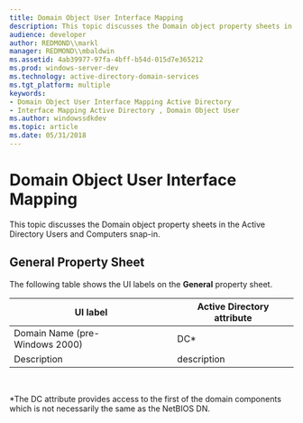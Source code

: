 ```yaml
---
title: Domain Object User Interface Mapping
description: This topic discusses the Domain object property sheets in the Active Directory Users and Computers snap-in.
audience: developer
author: REDMOND\\markl
manager: REDMOND\\mbaldwin
ms.assetid: 4ab39977-97fa-4bff-b54d-015d7e365212
ms.prod: windows-server-dev
ms.technology: active-directory-domain-services
ms.tgt_platform: multiple
keywords:
- Domain Object User Interface Mapping Active Directory
- Interface Mapping Active Directory , Domain Object User
ms.author: windowssdkdev
ms.topic: article
ms.date: 05/31/2018
---
```


# Domain Object User Interface Mapping

This topic discusses the Domain object property sheets in the Active Directory Users and Computers snap-in.

## General Property Sheet

The following table shows the UI labels on the **General** property sheet.



| UI label                       | Active Directory attribute |
|--------------------------------|----------------------------|
| Domain Name (pre-Windows 2000) | DC\*                       |
| Description                    | description                |



 

\*The DC attribute provides access to the first of the domain components which is not necessarily the same as the NetBIOS DN.

 

 




